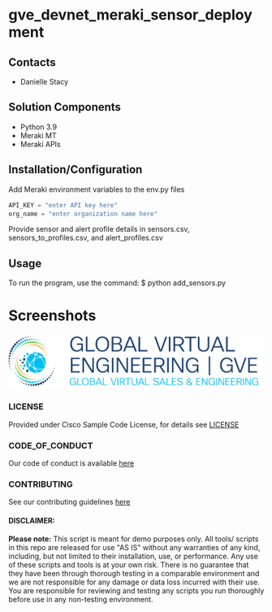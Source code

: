 # gve_devnet_meraki_sensor_deployment

## Contacts
* Danielle Stacy

## Solution Components
* Python 3.9
* Meraki MT
* Meraki APIs

## Installation/Configuration

Add Meraki environment variables to the env.py files
```python
API_KEY = "enter API key here"
org_name = "enter organization name here"
```

Provide sensor and alert profile details in sensors.csv, sensors_to_profiles.csv, and alert_profiles.csv


## Usage

To run the program, use the command:
    $ python add_sensors.py



# Screenshots

![/IMAGES/0image.png](/IMAGES/0image.png)

### LICENSE

Provided under Cisco Sample Code License, for details see [LICENSE](LICENSE.md)

### CODE_OF_CONDUCT

Our code of conduct is available [here](CODE_OF_CONDUCT.md)

### CONTRIBUTING

See our contributing guidelines [here](CONTRIBUTING.md)

#### DISCLAIMER:
<b>Please note:</b> This script is meant for demo purposes only. All tools/ scripts in this repo are released for use "AS IS" without any warranties of any kind, including, but not limited to their installation, use, or performance. Any use of these scripts and tools is at your own risk. There is no guarantee that they have been through thorough testing in a comparable environment and we are not responsible for any damage or data loss incurred with their use.
You are responsible for reviewing and testing any scripts you run thoroughly before use in any non-testing environment.
